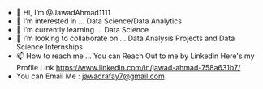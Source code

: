 - 👋 Hi, I’m @JawadAhmad1111
- 👀 I’m interested in ... Data Science/Data Analytics
- 🌱 I’m currently learning ... Data Science
- 💞️ I’m looking to collaborate on ... Data Analysis Projects and Data Science Internships
- 📫 How to reach me ... You can Reach Out to me by Linkedin Here's my Profile Link https://www.linkedin.com/in/jawad-ahmad-758a631b7/
- You can Email Me : jawadrafay7@gmail.com

<!---
JawadAhmad1111/JawadAhmad1111 is a ✨ special ✨ repository because its `README.md` (this file) appears on your GitHub profile.
You can click the Preview link to take a look at your changes.
--->
